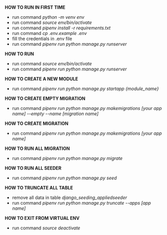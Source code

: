 **HOW TO RUN IN FIRST TIME**
- run command *python -m venv env*
- run command *source env/bin/activate*
- run command *pipenv install -r requirements.txt*
- run command *cp .env.example .env*
- fill the credentials in .env file
- run command *pipenv run python manage.py runserver*

**HOW TO RUN**
- run command *source env/bin/activate*
- run command *pipenv run python manage.py runserver*

**HOW TO CREATE A NEW MODULE**
- run command *pipenv run python manage.py startapp {module_name}*

**HOW TO CREATE EMPTY MIGRATION**
- run command *pipenv run python manage.py makemigrations [your app name] --empty --name [migration name]*

**HOW TO CREATE MIGRATION**
- run command *pipenv run python manage.py makemigrations [your app name]*

**HOW TO RUN ALL MIGRATION**
- run command *pipenv run python manage.py migrate*

**HOW TO RUN ALL SEEDER**
- run command *pipenv run python manage.py seed*

**HOW TO TRUNCATE ALL TABLE**
- remove all data in table *django_seeding_appliedseeder*
- run command *pipenv run python manage.py truncate --apps [app name]*

**HOW TO EXIT FROM VIRTUAL ENV**
- run command *source deactivate*
